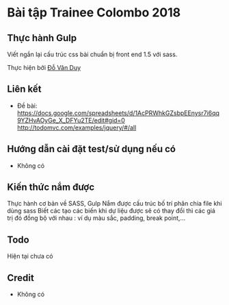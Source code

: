 # Bài tập Trainee Colombo 2018

## Thực hành Gulp

Viết ngắn lại cấu trúc css bài chuẩn bị front end  1.5 với sass.

Thực hiện bởi [Đỗ Văn Duy](https://github.com/DoVanDuyHedspi)

## Liên kết

- Đề bài: https://docs.google.com/spreadsheets/d/1AcPRWhkGZsbpEEnysr7i6qq9YZHvAOyGe_X_DFYu2TE/edit#gid=0
          http://todomvc.com/examples/jquery/#/all

## Hướng dẫn cài đặt test/sử dụng nếu có

- Không có

## Kiến thức nắm được

Thực hành cơ bản về SASS, Gulp
Nắm được cấu trúc bố trí phân chia file khi dùng sass
Biết các tạo các biến khi dự liệu được sẽ có thay đổi thì các giá trị đó đồng bộ với nhau : ví dụ màu sắc, padding, break point,...

## Todo

Hiện tại chưa có

## Credit

- Không có
